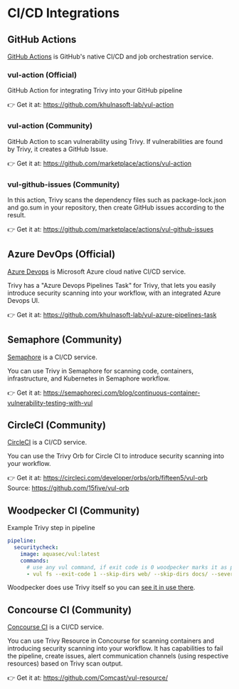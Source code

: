 # CI/CD Integrations

## GitHub Actions
[GitHub Actions](https://github.com/features/actions) is GitHub's native CI/CD and job orchestration service.

### vul-action (Official)

GitHub Action for integrating Trivy into your GitHub pipeline

👉 Get it at: <https://github.com/khulnasoft-lab/vul-action>

### vul-action (Community)

GitHub Action to scan vulnerability using Trivy. If vulnerabilities are found by Trivy, it creates a GitHub Issue.

👉 Get it at: <https://github.com/marketplace/actions/vul-action>

### vul-github-issues (Community)

In this action, Trivy scans the dependency files such as package-lock.json and go.sum in your repository, then create GitHub issues according to the result.

👉 Get it at: <https://github.com/marketplace/actions/vul-github-issues>

## Azure DevOps (Official)
[Azure Devops](https://azure.microsoft.com/en-us/products/devops/#overview) is Microsoft Azure cloud native CI/CD service.

Trivy has a "Azure Devops Pipelines Task" for Trivy, that lets you easily introduce security scanning into your workflow, with an integrated Azure Devops UI.

👉 Get it at: <https://github.com/khulnasoft-lab/vul-azure-pipelines-task>

## Semaphore (Community)
[Semaphore](https://semaphoreci.com/) is a CI/CD service.

You can use Trivy in Semaphore for scanning code, containers, infrastructure, and Kubernetes in Semaphore workflow.

👉 Get it at: <https://semaphoreci.com/blog/continuous-container-vulnerability-testing-with-vul>

## CircleCI (Community)
[CircleCI](https://circleci.com/) is a CI/CD service.

You can use the Trivy Orb for Circle CI to introduce security scanning into your workflow.

👉 Get it at: <https://circleci.com/developer/orbs/orb/fifteen5/vul-orb>
Source: <https://github.com/15five/vul-orb>

## Woodpecker CI (Community)

Example Trivy step in pipeline

```yml
pipeline:
  securitycheck:
    image: aquasec/vul:latest
    commands:
      # use any vul command, if exit code is 0 woodpecker marks it as passed, else it assumes it failed
      - vul fs --exit-code 1 --skip-dirs web/ --skip-dirs docs/ --severity MEDIUM,HIGH,CRITICAL .
```

Woodpecker does use Trivy itself so you can [see it in use there](https://github.com/woodpecker-ci/woodpecker/pull/1163).

## Concourse CI (Community)
[Concourse CI](https://concourse-ci.org/) is a CI/CD service.

You can use Trivy Resource in Concourse for scanning containers and introducing security scanning into your workflow.
It has capabilities to fail the pipeline, create issues, alert communication channels (using respective resources) based on Trivy scan output.

👉 Get it at: <https://github.com/Comcast/vul-resource/>

